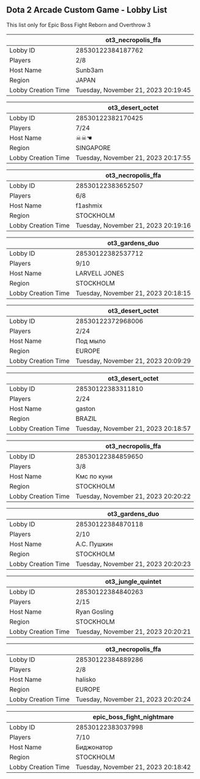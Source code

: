 ## Dota 2 Arcade Custom Game - Lobby List

This list only for Epic Boss Fight Reborn and Overthrow 3

|  | ot3_necropolis_ffa |
| ------ | ------ |
| Lobby ID | 28530122384187762 |
| Players | 2/8 |
| Host Name | Sunb3am |
| Region | JAPAN |
| Lobby Creation Time | Tuesday, November 21, 2023 20:19:45 |


|  | ot3_desert_octet |
| ------ | ------ |
| Lobby ID | 28530122382170425 |
| Players | 7/24 |
| Host Name | ☠︎☠︎☚ |
| Region | SINGAPORE |
| Lobby Creation Time | Tuesday, November 21, 2023 20:17:55 |


|  | ot3_necropolis_ffa |
| ------ | ------ |
| Lobby ID | 28530122383652507 |
| Players | 6/8 |
| Host Name | f1ashmix |
| Region | STOCKHOLM |
| Lobby Creation Time | Tuesday, November 21, 2023 20:19:16 |


|  | ot3_gardens_duo |
| ------ | ------ |
| Lobby ID | 28530122382537712 |
| Players | 9/10 |
| Host Name | LARVELL JONES |
| Region | STOCKHOLM |
| Lobby Creation Time | Tuesday, November 21, 2023 20:18:15 |


|  | ot3_desert_octet |
| ------ | ------ |
| Lobby ID | 28530122372968006 |
| Players | 2/24 |
| Host Name | Под мыло |
| Region | EUROPE |
| Lobby Creation Time | Tuesday, November 21, 2023 20:09:29 |


|  | ot3_desert_octet |
| ------ | ------ |
| Lobby ID | 28530122383311810 |
| Players | 2/24 |
| Host Name | gaston |
| Region | BRAZIL |
| Lobby Creation Time | Tuesday, November 21, 2023 20:18:57 |


|  | ot3_necropolis_ffa |
| ------ | ------ |
| Lobby ID | 28530122384859650 |
| Players | 3/8 |
| Host Name | Кмс по куни |
| Region | STOCKHOLM |
| Lobby Creation Time | Tuesday, November 21, 2023 20:20:22 |


|  | ot3_gardens_duo |
| ------ | ------ |
| Lobby ID | 28530122384870118 |
| Players | 2/10 |
| Host Name | А.С. Пушкин |
| Region | STOCKHOLM |
| Lobby Creation Time | Tuesday, November 21, 2023 20:20:23 |


|  | ot3_jungle_quintet |
| ------ | ------ |
| Lobby ID | 28530122384840263 |
| Players | 2/15 |
| Host Name | Ryan Gosling |
| Region | STOCKHOLM |
| Lobby Creation Time | Tuesday, November 21, 2023 20:20:21 |


|  | ot3_necropolis_ffa |
| ------ | ------ |
| Lobby ID | 28530122384889286 |
| Players | 2/8 |
| Host Name | halisko |
| Region | EUROPE |
| Lobby Creation Time | Tuesday, November 21, 2023 20:20:24 |


|  | epic_boss_fight_nightmare |
| ------ | ------ |
| Lobby ID | 28530122383037998 |
| Players | 7/10 |
| Host Name | Биджонатор |
| Region | STOCKHOLM |
| Lobby Creation Time | Tuesday, November 21, 2023 20:18:42 |


